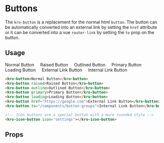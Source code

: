 # Buttons

The `kro-button` is a replacement for the normal html `button`. The button can be 
automatically converted into an external link by setting the `href` attribute 
or it can be converted into a vue `router-link` by setting the `to` prop on the button.

## Usage

<style>
    .buttons-demo > * {
        margin: 0 1rem 1rem 0 !important;
    }
</style>

<div class="buttons-demo">
    <kro-button>Normal Button</kro-button>
    <kro-button raised>Raised Button</kro-button>
    <kro-button outline>Outlined Button</kro-button>
    <kro-button primary>Primary Button</kro-button>
    <kro-button loading>Loading Button</kro-button>
    <kro-button href="https://google.com">External Link Button</kro-button>
    <kro-button to="/components/button-groups">Internal Link Button</kro-button>
    <kro-icon-button icon="settings"></kro-icon-button>
</div>

```html
<kro-button>Normal Button</kro-button>
<kro-button raised>Raised Button</kro-button>
<kro-button outline>Outlined Button</kro-button>
<kro-button primary>Primary Button</kro-button>
<kro-button loading>Loading Button</kro-button>
<kro-button href="https://google.com">External Link Button</kro-button>
<kro-button to="/components/button-groups">Internal Link Button</kro-button>

<!-- Icon buttons are a special button with a more rounded style -->
<kro-icon-button icon="settings"></kro-icon-button>
```

## Props
<app-prop-definition name="raised" type="Boolean" value="false" description="Applies a shadow to the button"></app-prop-definition>
<app-prop-definition name="outline" type="Boolean" value="false" description="Applies an outline to the button"></app-prop-definition>
<app-prop-definition name="href" type="String" value="undefined" description="Turns the button into a link"></app-prop-definition>
<app-prop-definition name="target" type="String" value="_blank" description="If the button is a link, this is the link target"></app-prop-definition>
<app-prop-definition name="to" type="String" value="undefined" description="Turns the button into a vue-router link"></app-prop-definition>
<app-prop-definition name="type" type="String" value="undefined" description="The button type"></app-prop-definition>
<app-prop-definition name="primary" type="Boolean" value="false" description="Styles the button as a primary button"></app-prop-definition>
<app-prop-definition name="loading" type="Boolean" value="false" description="Shows a loader for the button"></app-prop-definition>